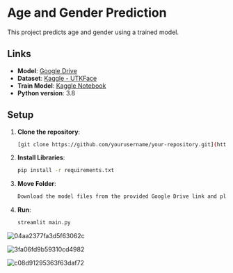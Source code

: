 # Age and Gender Prediction

This project predicts age and gender using a trained model.

## Links

- **Model**: [Google Drive](https://drive.google.com/drive/folders/1qAskfTMTl2uf0Qe6GRfO65qxoM5nwkhg?usp=sharing)
- **Dataset**: [Kaggle - UTKFace](https://www.kaggle.com/datasets/jangedoo/utkface-new)
- **Train Model**: [Kaggle Notebook](https://www.kaggle.com/code/jayantkathuria/age-and-gender-detection)
- **Python version**: 3.8

## Setup

1. **Clone the repository**:
   ```sh
   [git clone https://github.com/yourusername/your-repository.git](https://github.com/20yud/Age_Gender_Prediction)
2. **Install Libraries**:
   ```sh
   pip install -r requirements.txt
3. **Move Folder**:
   ```sh
   Download the model files from the provided Google Drive link and place the model folder in the project directory.
4. **Run**:
   ```sh
   streamlit main.py

![04aa2377fa3d5f63062c](https://github.com/user-attachments/assets/bfaf4630-56ba-4541-9278-71094b3b53ab)

![3fa06fd9b59310cd4982](https://github.com/user-attachments/assets/2dbcc8f8-592f-4678-9786-62a06f37d1bc)

![c08d91295363f63daf72](https://github.com/user-attachments/assets/66aea867-fd47-4d90-9b4c-10cfcbe4ff17)



   

